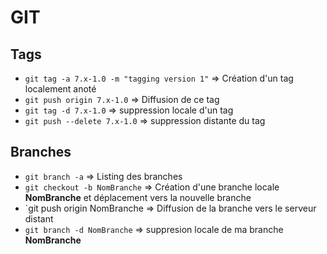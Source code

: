 GIT
=========

## Tags
 - `git tag -a 7.x-1.0 -m "tagging version 1"` => Création d'un tag localement anoté
 - `git push origin 7.x-1.0` => Diffusion de ce tag
 - `git tag -d 7.x-1.0` => suppression locale d'un tag
 - `git push --delete 7.x-1.0` => suppression distante du tag

## Branches
 - `git branch -a` => Listing des branches
 - `git checkout -b NomBranche` => Création d'une branche locale **NomBranche** et déplacement vers la nouvelle branche
 - `git push origin NomBranche => Diffusion de la branche vers le serveur distant
 - `git branch -d NomBranche` => suppresion locale de ma branche **NomBranche**

